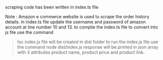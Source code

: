 scraping code has been written in index.ts file

Note : Amazon e commerce website is used to scrape the order history details.
in index.ts file update the username and password of amazon account at line number 10 and 13.
to complie the index.ts file to convert into js file use the command
>tsc
index.js file will be created in dist folder to run the index.js file use the command
>node dist/index.js
response will be printed in json array with 3 attributes product name, product price and product link.

